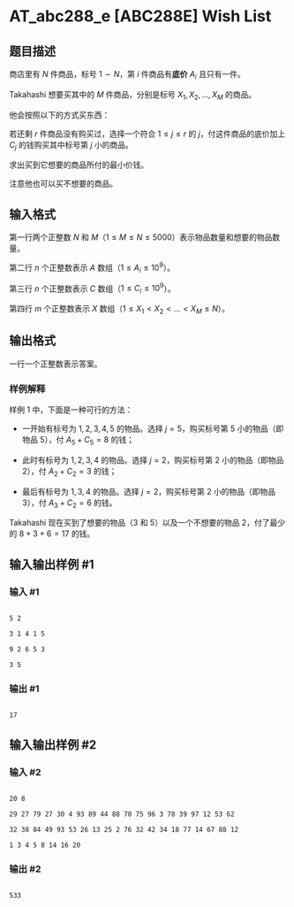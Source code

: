 # AT_abc288_e [ABC288E] Wish List

## 题目描述

商店里有 $N$ 件商品，标号 $1\sim N$，第 $i$ 件商品有**底价** $A_i$ 且只有一件。

Takahashi 想要买其中的 $M$ 件商品，分别是标号 $X_1,X_2,\ldots,X_M$ 的商品。

他会按照以下的方式买东西：

若还剩 $r$ 件商品没有购买过，选择一个符合 $1\le j\le r$ 的 $j$，付这件商品的底价加上 $C_j$ 的钱购买其中标号第 $j$ 小的商品。

求出买到它想要的商品所付的最小价钱。

注意他也可以买不想要的商品。

## 输入格式

第一行两个正整数 $N$ 和 $M$（$1\le M\le N\le 5000$）表示物品数量和想要的物品数量。

第二行 $n$ 个正整数表示 $A$ 数组（$1\le A_i\le 10^9$）。

第三行 $n$ 个正整数表示 $C$ 数组（$1\le C_i\le 10^9$）。

第四行 $m$ 个正整数表示 $X$ 数组（$1\le X_1 < X_2 < \ldots < X_M\le N$）。

## 输出格式

一行一个正整数表示答案。

### 样例解释

样例 $1$ 中，下面是一种可行的方法：

- 一开始有标号为 $1,2,3,4,5$ 的物品。选择 $j = 5$，购买标号第 $5$ 小的物品（即物品 $5$），付 $A_5 + C_5 = 8$ 的钱；

- 此时有标号为 $1,2,3,4$ 的物品。选择 $j = 2$，购买标号第 $2$ 小的物品（即物品 $2$），付 $A_2 + C_2 = 3$ 的钱；

- 最后有标号为 $1,3,4$ 的物品。选择 $j = 2$，购买标号第 $2$ 小的物品（即物品 $3$），付 $A_3 + C_2 = 6$ 的钱。

Takahashi 现在买到了想要的物品（$3$ 和 $5$）以及一个不想要的物品 $2$，付了最少的 $8+3+6 = 17$ 的钱。

## 输入输出样例 #1

### 输入 #1

```
5 2
3 1 4 1 5
9 2 6 5 3
3 5
```

### 输出 #1

```
17
```

## 输入输出样例 #2

### 输入 #2

```
20 8
29 27 79 27 30 4 93 89 44 88 70 75 96 3 78 39 97 12 53 62
32 38 84 49 93 53 26 13 25 2 76 32 42 34 18 77 14 67 88 12
1 3 4 5 8 14 16 20
```

### 输出 #2

```
533
```